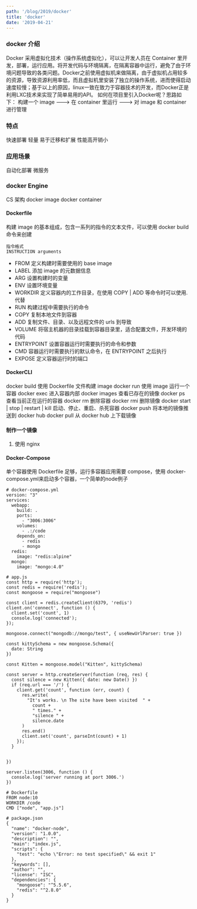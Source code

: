 ```yaml
---
path: '/blog/2019/docker'
title: 'docker'
date: '2019-04-21'
---
```


### docker 介绍

Docker 采用虚拟化技术（操作系统虚拟化），可以让开发人员在 Container 里开发，部署，运行应用。将开发代码与环境隔离，在隔离容器中运行，避免了由于环境问题导致的各类问题。Docker之前使用虚拟机来做隔离，由于虚拟机占用较多的资源，导致资源利用率低，而且虚拟机里安装了独立的操作系统，进而使得启动速度较慢；基于以上的原因，linux一致在致力于容器技术的开发，而Docker正是利用LXC技术来实现了简单易用的API。
如何在项目里引入Docker呢？思路如下：
构建一个 image ---> 在 container 里运行 ---> 对 image 和 container 进行管理

### 特点

快速部署
轻量
易于迁移和扩展
性能高开销小

### 应用场景

自动化部署
微服务

### docker Engine

CS 架构
docker image
docker container

#### Dockerfile

构建 image 的基本组成，包含一系列的指令的文本文件，可以使用 docker build 命令来创建

```
指令格式
INSTRUCTION arguments
```

- FROM 定义构建时需要使用的 base image
- LABEL 添加 image 的元数据信息
- ARG 设置构建时的变量
- ENV 设置环境变量
- WORKDIR 定义容器内的工作目录，在使用 COPY | ADD 等命令时可以使用.代替
- RUN 构建过程中需要执行的命令
- COPY 复制本地文件到容器
- ADD 复制文件、目录、以及远程文件的 urls 到导致
- VOLUME 将宿主机器的目录挂载到容器目录里，适合配置文件，开发环境的代码
- ENTRYPOINT 设置容器运行时需要执行的命令和参数
- CMD 容器运行时需要执行的默认命令，在 ENTRYPOINT 之后执行
- EXPOSE 定义容器运行时的端口

#### DockerCLI

docker build 使用 Dockerfile 文件构建 image
docker run 使用 image 运行一个容器
docker exec 进入容器内部
docker images 查看已存在的镜像
docker ps 查看当前正在运行的容器
docker rm 删除容器
docker rmi 删除镜像
docker start | stop | restart | kill 启动、停止、重启、杀死容器
docker push 将本地的镜像推送到 docker hub
docker pull 从 docker hub 上下载镜像

#### 制作一个镜像

1. 使用 nginx

#### Docker-Compose

单个容器使用 Dockerfile 足够，运行多容器应用需要 compose，使用 docker-compose.yml来启动多个容器，一个简单的node例子

```
# docker-compose.yml
version: "3"
services:
  webapp:
    build: .
    ports:
      - "3006:3006"
    volumes:
      - .:/code
    depends_on:
      - redis
      - mongo
  redis:
    image: "redis:alpine"
  mongo:
    image: "mongo:4.0"

# app.js
const http = require('http');
const redis = require('redis');
const mongoose = require("mongoose")

const client = redis.createClient(6379, 'redis')
client.on('connect', function () {
  client.set('count', 1)
  console.log('connected');
});

mongoose.connect("mongodb://mongo/test", { useNewUrlParser: true })

const kittySchema = new mongoose.Schema({
  date: String
})

const Kitten = mongoose.model("Kitten", kittySchema)

const server = http.createServer(function (req, res) {
  const silence = new Kitten({ date: new Date() })
  if (req.url === '/') {
    client.get('count', function (err, count) {
      res.write(
        "It's works. \n The site have been visited  " +
          count +
          " times." +
          "silence " +
          silence.date
      )
      res.end()
      client.set('count', parseInt(count) + 1)
    });
  }


})

server.listen(3006, function () {
  console.log('server running at port 3006.')
})

# Dockerfile
FROM node:10
WORKDIR /code
CMD ["node", "app.js"]

# package.json
{
  "name": "docker-node",
  "version": "1.0.0",
  "description": "",
  "main": "index.js",
  "scripts": {
    "test": "echo \"Error: no test specified\" && exit 1"
  },
  "keywords": [],
  "author": "",
  "license": "ISC",
  "dependencies": {
    "mongoose": "^5.5.6",
    "redis": "^2.8.0"
  }
}

```
